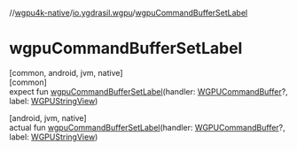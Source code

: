 //[wgpu4k-native](../../index.md)/[io.ygdrasil.wgpu](index.md)/[wgpuCommandBufferSetLabel](wgpu-command-buffer-set-label.md)

# wgpuCommandBufferSetLabel

[common, android, jvm, native]\
[common]\
expect fun [wgpuCommandBufferSetLabel](wgpu-command-buffer-set-label.md)(handler: [WGPUCommandBuffer](-w-g-p-u-command-buffer/index.md)?, label: [WGPUStringView](-w-g-p-u-string-view/index.md))

[android, jvm, native]\
actual fun [wgpuCommandBufferSetLabel](wgpu-command-buffer-set-label.md)(handler: [WGPUCommandBuffer](-w-g-p-u-command-buffer/index.md)?, label: [WGPUStringView](-w-g-p-u-string-view/index.md))